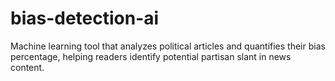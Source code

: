 # bias-detection-ai
Machine learning tool that analyzes political articles and quantifies their bias percentage, helping readers identify potential partisan slant in news content.
